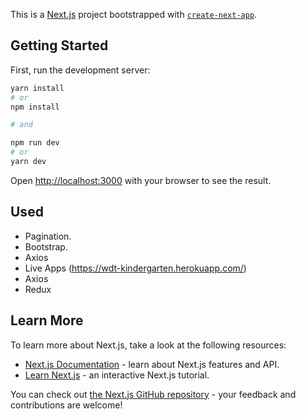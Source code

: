 This is a [Next.js](https://nextjs.org/) project bootstrapped with [`create-next-app`](https://github.com/vercel/next.js/tree/canary/packages/create-next-app).

## Getting Started

First, run the development server:

```bash
yarn install
# or
npm install

# and

npm run dev
# or
yarn dev
```

Open [http://localhost:3000](http://localhost:3000) with your browser to see the result.

## Used

- Pagination.
- Bootstrap.
- Axios
- Live Apps (https://wdt-kindergarten.herokuapp.com/)
- Axios
- Redux

## Learn More

To learn more about Next.js, take a look at the following resources:

- [Next.js Documentation](https://nextjs.org/docs) - learn about Next.js features and API.
- [Learn Next.js](https://nextjs.org/learn) - an interactive Next.js tutorial.

You can check out [the Next.js GitHub repository](https://github.com/vercel/next.js/) - your feedback and contributions are welcome!
